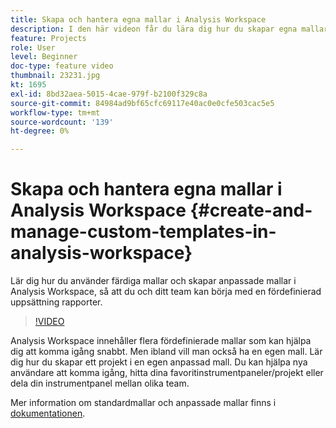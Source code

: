```yaml
---
title: Skapa och hantera egna mallar i Analysis Workspace
description: I den här videon får du lära dig hur du skapar egna mallar i Analysis Workspace, så att du och ditt team kan börja med en viss uppsättning rapporter.
feature: Projects
role: User
level: Beginner
doc-type: feature video
thumbnail: 23231.jpg
kt: 1695
exl-id: 8bd32aea-5015-4cae-979f-b2100f329c8a
source-git-commit: 84984ad9bf65cfc69117e40ac0e0cfe503cac5e5
workflow-type: tm+mt
source-wordcount: '139'
ht-degree: 0%

---
```


# Skapa och hantera egna mallar i Analysis Workspace {#create-and-manage-custom-templates-in-analysis-workspace}

Lär dig hur du använder färdiga mallar och skapar anpassade mallar i Analysis Workspace, så att du och ditt team kan börja med en fördefinierad uppsättning rapporter.

>[!VIDEO](https://video.tv.adobe.com/v/23231/?quality=12&learn=on)

Analysis Workspace innehåller flera fördefinierade mallar som kan hjälpa dig att komma igång snabbt. Men ibland vill man också ha en egen mall. Lär dig hur du skapar ett projekt i en egen anpassad mall. Du kan hjälpa nya användare att komma igång, hitta dina favoritinstrumentpaneler/projekt eller dela din instrumentpanel mellan olika team.

Mer information om standardmallar och anpassade mallar finns i [dokumentationen](https://experienceleague.adobe.com/docs/analytics/analyze/analysis-workspace/build-workspace-project/starter-projects.html?lang=sv-SE).

